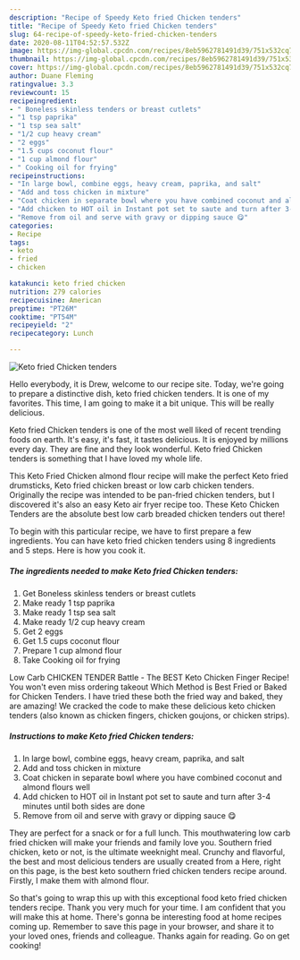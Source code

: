 ```yaml
---
description: "Recipe of Speedy Keto fried Chicken tenders"
title: "Recipe of Speedy Keto fried Chicken tenders"
slug: 64-recipe-of-speedy-keto-fried-chicken-tenders
date: 2020-08-11T04:52:57.532Z
image: https://img-global.cpcdn.com/recipes/8eb5962781491d39/751x532cq70/keto-fried-chicken-tenders-recipe-main-photo.jpg
thumbnail: https://img-global.cpcdn.com/recipes/8eb5962781491d39/751x532cq70/keto-fried-chicken-tenders-recipe-main-photo.jpg
cover: https://img-global.cpcdn.com/recipes/8eb5962781491d39/751x532cq70/keto-fried-chicken-tenders-recipe-main-photo.jpg
author: Duane Fleming
ratingvalue: 3.3
reviewcount: 15
recipeingredient:
- " Boneless skinless tenders or breast cutlets"
- "1 tsp paprika"
- "1 tsp sea salt"
- "1/2 cup heavy cream"
- "2 eggs"
- "1.5 cups coconut flour"
- "1 cup almond flour"
- " Cooking oil for frying"
recipeinstructions:
- "In large bowl, combine eggs, heavy cream, paprika, and salt"
- "Add and toss chicken in mixture"
- "Coat chicken in separate bowl where you have combined coconut and almond flours well"
- "Add chicken to HOT oil in Instant pot set to saute and turn after 3-4 minutes until both sides are done"
- "Remove from oil and serve with gravy or dipping sauce 😋"
categories:
- Recipe
tags:
- keto
- fried
- chicken

katakunci: keto fried chicken 
nutrition: 279 calories
recipecuisine: American
preptime: "PT26M"
cooktime: "PT54M"
recipeyield: "2"
recipecategory: Lunch

---
```



![Keto fried Chicken tenders](https://img-global.cpcdn.com/recipes/8eb5962781491d39/751x532cq70/keto-fried-chicken-tenders-recipe-main-photo.jpg)

Hello everybody, it is Drew, welcome to our recipe site. Today, we're going to prepare a distinctive dish, keto fried chicken tenders. It is one of my favorites. This time, I am going to make it a bit unique. This will be really delicious.

Keto fried Chicken tenders is one of the most well liked of recent trending foods on earth. It's easy, it's fast, it tastes delicious. It is enjoyed by millions every day. They are fine and they look wonderful. Keto fried Chicken tenders is something that I have loved my whole life.

This Keto Fried Chicken almond flour recipe will make the perfect Keto fried drumsticks, Keto fried chicken breast or low carb chicken tenders. Originally the recipe was intended to be pan-fried chicken tenders, but I discovered it&#39;s also an easy Keto air fryer recipe too. These Keto Chicken Tenders are the absolute best low carb breaded chicken tenders out there!


To begin with this particular recipe, we have to first prepare a few ingredients. You can have keto fried chicken tenders using 8 ingredients and 5 steps. Here is how you cook it.

<!--inarticleads1-->

##### The ingredients needed to make Keto fried Chicken tenders:

1. Get  Boneless skinless tenders or breast cutlets
1. Make ready 1 tsp paprika
1. Make ready 1 tsp sea salt
1. Make ready 1/2 cup heavy cream
1. Get 2 eggs
1. Get 1.5 cups coconut flour
1. Prepare 1 cup almond flour
1. Take  Cooking oil for frying


Low Carb CHICKEN TENDER Battle - The BEST Keto Chicken Finger Recipe! You won&#39;t even miss ordering takeout Which Method is Best Fried or Baked for Chicken Tenders. I have tried these both the fried way and baked, they are amazing! We cracked the code to make these delicious keto chicken tenders (also known as chicken fingers, chicken goujons, or chicken strips). 

<!--inarticleads2-->

##### Instructions to make Keto fried Chicken tenders:

1. In large bowl, combine eggs, heavy cream, paprika, and salt
1. Add and toss chicken in mixture
1. Coat chicken in separate bowl where you have combined coconut and almond flours well
1. Add chicken to HOT oil in Instant pot set to saute and turn after 3-4 minutes until both sides are done
1. Remove from oil and serve with gravy or dipping sauce 😋


They are perfect for a snack or for a full lunch. This mouthwatering low carb fried chicken will make your friends and family love you. Southern fried chicken, keto or not, is the ultimate weeknight meal. Crunchy and flavorful, the best and most delicious tenders are usually created from a Here, right on this page, is the best keto southern fried chicken tenders recipe around. Firstly, I make them with almond flour. 

So that's going to wrap this up with this exceptional food keto fried chicken tenders recipe. Thank you very much for your time. I am confident that you will make this at home. There's gonna be interesting food at home recipes coming up. Remember to save this page in your browser, and share it to your loved ones, friends and colleague. Thanks again for reading. Go on get cooking!
